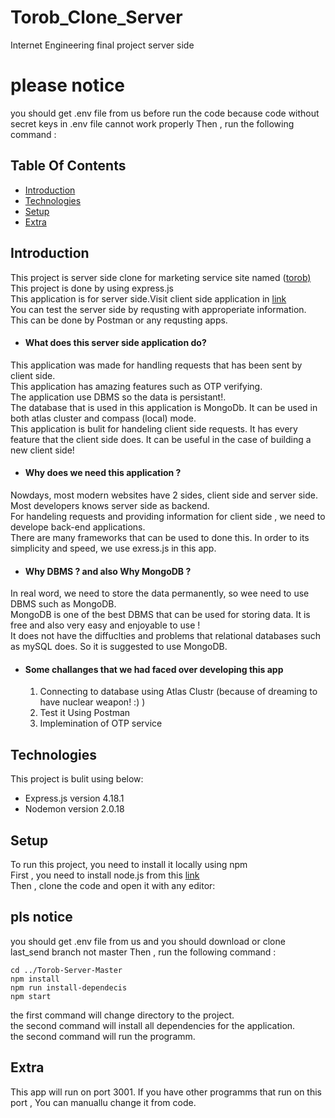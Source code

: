 # Torob_Clone_Server
Internet Engineering final project server side


# please notice
you should get .env file from us before run the code because code without secret keys in .env file cannot work properly
Then , run the following command :

## Table Of Contents
* [Introduction](#introduction)
* [Technologies](#technologies)
* [Setup](#setup)
* [Extra](#extra)

## Introduction
This project is server side clone for marketing service site named ([torob)](https://torob.com/) <br />
This project is done by using express.js <br />
This application is for server side.Visit client side application in [link](https://github.com/soroushYousef/Torob-Clone) <br />
You can test the server side by requsting with approperiate information. This can be done by Postman or any requsting apps. <br />

- #### What does this server side application do?
This application was made for handling requests that has been sent by client side. <br />
This application has amazing features such as OTP verifying. <br />
The application use DBMS so the data is persistant!. <br />
The database that is used in this application is MongoDb. It can be used in both atlas cluster and compass (local) mode. <br />
This application is bulit for handeling client side requests. It has every feature that the client side does. It can be useful in the case of building a new client side! <br />
- #### Why does we need this application ?
Nowdays, most modern websites have 2 sides, client side and server side. Most developers knows server side as backend. <br />
For handeling requests and providing information for client side , we need to develope back-end applications.<br />
There are many frameworks that can be used to done this. In order to its simplicity and speed, we use exress.js in this app. <br />
- #### Why DBMS ? and also Why MongoDB ?
In real word, we need to store the data permanently, so wee need to use DBMS such as MongoDB. <br />
MongoDB is one of the best DBMS that can be used for storing data. It is free and also very easy and enjoyable to use ! <br />
It does not have the diffuclties and problems that relational databases such as mySQL does. So it is suggested to use MongoDB. <br />
- #### Some challanges that we had faced over developing this app
  1. Connecting to database using Atlas Clustr (because of dreaming to have nuclear weapon! :) )
  2. Test it Using Postman
  3. Implemination of OTP service

## Technologies
This project is bulit using below:
- Express.js version 4.18.1
- Nodemon version 2.0.18

## Setup
To run this project, you need to install it locally using npm <br />
First , you need to install node.js from this [link](https://nodejs.org/en/) <br />
Then , clone the code and open it with any editor:

## pls notice
you should get .env file from us and you should download or clone last_send branch not master
Then , run the following command :

```
cd ../Torob-Server-Master
npm install
npm run install-dependecis
npm start
```
the first command will change directory to the project. <br />
the second command will install all dependencies for the application. <br /> 
the second command will run the programm.

## Extra
This app will run on port 3001. If you have other programms that run on this port , You can manuallu change it from code.



